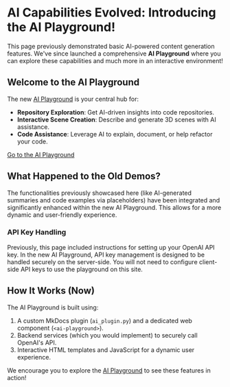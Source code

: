 <!-- 
This page now serves as an introduction to the new AI Playground.
-->

# AI Capabilities Evolved: Introducing the AI Playground!

This page previously demonstrated basic AI-powered content generation features. We've since launched a comprehensive **AI Playground** where you can explore these capabilities and much more in an interactive environment!

## Welcome to the AI Playground

The new [AI Playground](ai-playground/index.md) is your central hub for:

-   **Repository Exploration**: Get AI-driven insights into code repositories.
-   **Interactive Scene Creation**: Describe and generate 3D scenes with AI assistance.
-   **Code Assistance**: Leverage AI to explain, document, or help refactor your code.

<div class="text-center">
  <a href="ai-playground/index.md" class="md-button md-button--primary">
    Go to the AI Playground
  </a>
</div>

## What Happened to the Old Demos?

The functionalities previously showcased here (like AI-generated summaries and code examples via placeholders) have been integrated and significantly enhanced within the new AI Playground. This allows for a more dynamic and user-friendly experience.

### API Key Handling

Previously, this page included instructions for setting up your OpenAI API key. In the new AI Playground, API key management is designed to be handled securely on the server-side. You will not need to configure client-side API keys to use the playground on this site.

## How It Works (Now)

The AI Playground is built using:

1.  A custom MkDocs plugin (`ai_plugin.py`) and a dedicated web component (`<ai-playground>`).
2.  Backend services (which you would implement) to securely call OpenAI's API.
3.  Interactive HTML templates and JavaScript for a dynamic user experience.

We encourage you to explore the [AI Playground](ai-playground/index.md) to see these features in action!

<!-- 
Old content removed as it's superseded by the AI Playground.
-->
